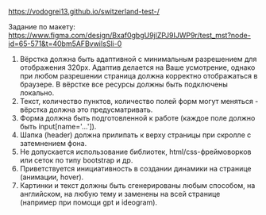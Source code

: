 https://vodogrei13.github.io/switzerland-test-/


Задание по макету:
https://www.figma.com/design/Bxaf0gbgU9jlZPJ9IJWP9r/test_mst?node-id=65-571&t=40bm5AFBvwiIsSli-0

1. Вёрстка должна быть адаптивной с минимальным разрешением для отображения 320px. 
Адаптив делается на Ваше усмотрение, однако при любом разрешении страница должна корректно отображаться в браузере.
В вёрстке все ресурсы должны быть подключены локально.
4. Текст, количество пунктов, количество полей форм могут меняться - вёрстка должна это предусматривать.
5. Форма должна быть подготовленной к работе (каждое поле должно быть input[name='...']).
6. Шапка (header) должна прилипать к верху страницы при скролле c затемнением фона.
7. Не допускается использование библиотек, html/css-фреймоворков или сеток по типу bootstrap и др.
8. Приветствуется инициативность в создании динамики на странице (анимации, hover).
9. Картинки и текст должны быть сгенерированы любым способом, на английском, на любую тему и заменены на всей странице (например при помощи gpt и ideogram).
